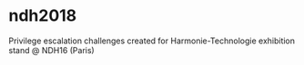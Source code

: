 # ndh2018
Privilege escalation challenges created for Harmonie-Technologie exhibition stand @ NDH16 (Paris)
